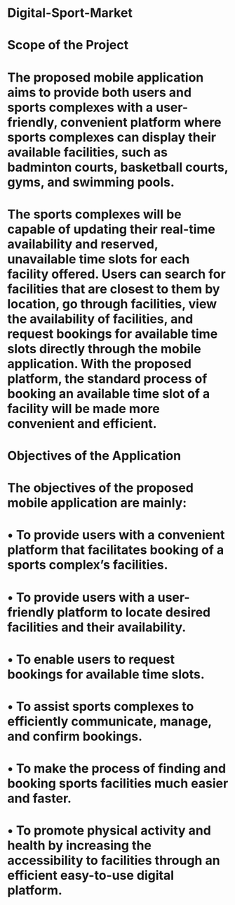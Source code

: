 # Digital-Sport-Market

#
# Scope of the Project 
#
# The proposed mobile application aims to provide both users and sports complexes with a user-friendly, convenient platform where sports  complexes can display their available facilities, such as badminton courts, basketball courts, gyms, and swimming pools.
#
#  The sports complexes will be capable of updating their real-time availability and reserved, unavailable time slots for each facility offered. Users can search for facilities that are closest to them by location, go through facilities, view the availability of facilities, and request bookings for available time slots directly through the mobile application. With the proposed platform, the standard process of booking an available time slot of a facility will be made more convenient and efficient. 
#
#
#
#  Objectives of the Application 

#  The objectives of the proposed mobile application are mainly: 
# • To provide users with a convenient platform that facilitates booking of a sports complex’s facilities. 
# • To provide users with a user-friendly platform to locate desired facilities and their availability.  
# • To enable users to request bookings for available time slots.  
# • To assist sports complexes to efficiently communicate, manage, and confirm bookings.  
# • To make the process of finding and booking sports facilities much easier and faster. 
# • To promote physical activity and health by increasing the accessibility to facilities through an efficient easy-to-use digital platform.  
#
#
#
#
#
#
#
#
#
#
#
#
#
#
#
#
#
#
#
#


